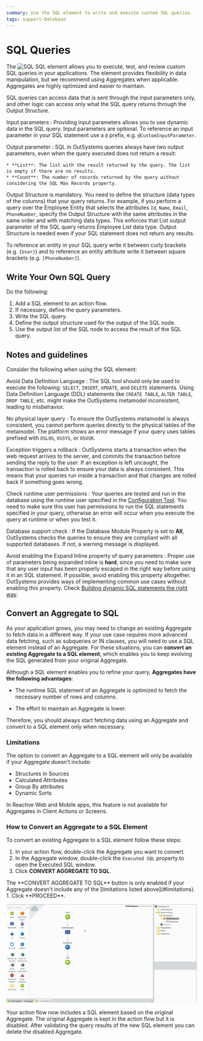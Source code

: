 ```yaml
---
summary: Use the SQL element to write and execute custom SQL queries.
tags: support-Database
---
```


# SQL Queries

The ![SQL](../../../shared/icons-tools/advanced-query.png) SQL element allows you to execute, test, and review custom SQL queries in your applications. The element provides flexibility in data manipulation, but we recommend using Aggregates when applicable. Aggregates are highly optimized and easier to maintain.

SQL queries can access data that is sent through the input parameters only, and other logic can access only what the SQL query returns through the Output Structure.

Input parameters
:   Providing input parameters allows you to use dynamic data in the SQL query. Input parameters are optional. To reference an input parameter in your SQL statement use a `@` prefix, e.g. `@CustomInputParameter`.

Output parameter
:   SQL in OutSystems queries always have two output parameters, even when the query executed does not return a result:

    * **List**: The list with the result returned by the query. The list is empty if there are no results.
    * **Count**: The number of records returned by the query without considering the SQL Max Records property.

Output Structure is mandatory. You need to define the structure (data types of the columns) that your query returns. For example, if you perform a query over the Employee Entity that selects the attributes `Id`, `Name`, `Email`, `PhoneNumber`, specify the Output Structure with the same attributes in the same order and with matching data types. This enforces that List output parameter of the SQL query returns Employee List data type. Output Structure is needed even if your SQL statement does not return any results.

To reference an entity in your SQL query write it between curly brackets (e.g. `{User}`) and to reference an entity attribute write it between square brackets (e.g. `[PhoneNumber]`).


## Write Your Own SQL Query

Do the following:

1. Add a SQL element to an action flow.
1. If necessary, define the query parameters.
1. Write the SQL query.
1. Define the output structure used for the output of the SQL node.
1. Use the output list of the SQL node to access the result of the SQL query.

## Notes and guidelines

Consider the following when using the SQL element:

Avoid Data Definition Language
:   The SQL tool should only be used to execute the following: `SELECT`, `INSERT`, `UPDATE`, and `DELETE` statements. Using Data Definition Language (DDL) statements like `CREATE TABLE`, `ALTER TABLE`, `DROP TABLE`, etc. might make the OutSystems metamodel inconsistent, leading to misbehavior.

No physical layer query
:   To ensure the OutSystems metamodel is always consistent, you cannot perform queries directly to the physical tables of the metamodel. The platform shows an error message if your query uses tables prefixed with `OSLOG`, `OSSYS`, or `OSUSR`.

Exception triggers a rollback
:   OutSystems starts a transaction when the web request arrives to the server, and commits the transaction before sending the reply to the user. If an exception is left uncaught, the transaction is rolled back to ensure your data is always consistent. This means that your queries run inside a transaction and that changes are rolled back if something goes wrong.

Check runtime user permissions
:   Your queries are tested and run in the database using the runtime user specified in the [Configuration Tool](<../../../ref/configuration-tool/tabs/platform.md>). You need to make sure this user has permissions to run the SQL statements specified in your query, otherwise an error will occur when you execute the query at runtime or when you test it.

Database support check
:   If the Database Module Property is set to **All**, OutSystems checks the queries to ensure they are compliant with all supported databases. If not, a warning message is displayed.

Avoid enabling the Expand Inline property of query parameters
:   Proper use of parameters being expanded inline is **hard**, since you need to make sure that any user input has been properly escaped in the right way before using it in an SQL statement. If possible, avoid enabling this property altogether.  
OutSystems provides ways of implementing common use cases without enabling this property. Check [Building dynamic SQL statements the right way](<https://success.outsystems.com/Documentation/Best_Practices/Building_dynamic_SQL_statements_the_right_way>).

## Convert an Aggregate to SQL

As your application grows, you may need to change an existing Aggregate to fetch data in a different way. If your use case requires more advanced data fetching, such as subqueries or IN clauses, you will need to use a SQL element instead of an Aggregate. For these situations, you can **convert an existing Aggregate to a SQL element**, which enables you to keep evolving the SQL generated from your original Aggregate.

Although a SQL element enables you to refine your query, **Aggregates have the following advantages**:

* The runtime SQL statement of an Aggregate is optimized to fetch the necessary number of rows and columns.

* The effort to maintain an Aggregate is lower.

Therefore, you should always start fetching data using an Aggregate and convert to a SQL element only when necessary.

### Limitations

The option to convert an Aggregate to a SQL element will only be available if your Aggregate doesn't include:

* Structures in Sources
* Calculated Attributes
* Group By attributes
* Dynamic Sorts

In Reactive Web and Mobile apps, this feature is not available for Aggregates in Client Actions or Screens.

### How to Convert an Aggregate to a SQL Element

To convert an existing Aggregate to a SQL element follow these steps:	

1. In your action flow, double-click the Aggregate you want to convert.	
1. In the Aggregate window, double-click the `Executed SQL` property to open the Executed SQL window.  	
1. Click **CONVERT AGGREGATE TO SQL**. 
<div class="info" markdown="1">
The **CONVERT AGGREGATE TO SQL** button is only enabled if your Aggregate doesn't include any of the [limitations listed above](#limitations).
</div>	
1. Click **PROCEED**.

![Convert an Aggregate to SQL](images/convert-to-sql.gif)

Your action flow now includes a SQL element based on the original Aggregate. 
The original Aggregate is kept in the action flow but it is disabled. After validating the query results of the new SQL element you can delete the disabled Aggregate.

